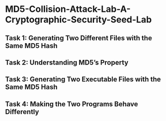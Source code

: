 # MD5-Collision-Attack-Lab-A-Cryptographic-Security-Seed-Lab
<h2>Task 1: Generating Two Different Files with the Same MD5 Hash</h2>
<h2>Task 2: Understanding MD5’s Property</h2>
<h2>Task 3: Generating Two Executable Files with the Same MD5
Hash</h2>
<h2>Task 4: Making the Two Programs Behave Differently</h2>


